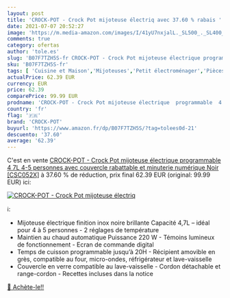 ```yaml
---
layout: post
title: 'CROCK-POT - Crock Pot mijoteuse électriq avec 37.60 % rabais '
date: 2021-07-07 20:52:27
image: 'https://m.media-amazon.com/images/I/41yU7nxjalL._SL500_._SL400_.jpg'
comments: true
category: ofertas
author: 'tole.es'
slug: 'B07F7TZH5S-fr CROCK-POT - Crock Pot mijoteuse électrique programmable 4...'
sku: 'B07F7TZH5S-fr'
tags: [ 'Cuisine et Maison','Mijoteuses','Petit électroménager','Pièces et accessoires pour petit électroménager','crock-pot', ]
actualPrice: 62.39 EUR
currency: EUR
price: 62.39
comparePrice: 99.99 EUR
prodname: 'CROCK-POT - Crock Pot mijoteuse électrique  programmable  4 7L  4-5 personnes   avec couvercle rabattable et minuterie numérique  Noir [CSC052X]'
country: 'fr'
flag: '🇫🇷'
brand: 'CROCK-POT'
buyurl: 'https://www.amazon.fr/dp/B07F7TZH5S/?tag=tolees0d-21'
descuento: '37.60'
average: '62.39'
---
```


C'est en vente [CROCK-POT - Crock Pot mijoteuse électrique  programmable  4 7L  4-5 personnes   avec couvercle rabattable et minuterie numérique  Noir [CSC052X]](https://www.amazon.fr/dp/B07F7TZH5S/?tag=tolees0d-21)  à  37.60 % de réduction, prix final  62.39 EUR (original: 99.99 EUR) ici:

[![CROCK-POT - Crock Pot mijoteuse électriq](https://m.media-amazon.com/images/I/41yU7nxjalL._SL500_._SL400_.jpg)](https://www.amazon.fr/dp/B07F7TZH5S/?tag=tolees0d-21)

ℹ️:

- Mijoteuse électrique finition inox noire brillante Capacité 4,7L – idéal pour 4 à 5 personnes - 2 réglages de température
- Maintien au chaud automatique Puissance 220 W - Témoins lumineux de fonctionnement - Ecran de commande digital
- Temps de cuisson programmable jusqu’à 20H - Récipient amovible en grès, compatible au four, micro-ondes, réfrigérateur et lave-vaisselle
- Couvercle en verre compatible au lave-vaisselle - Cordon détachable et range-cordon - Recettes incluses dans la notice

[🛒 Achète-le!!](https://www.amazon.fr/dp/B07F7TZH5S/?tag=tolees0d-21)
